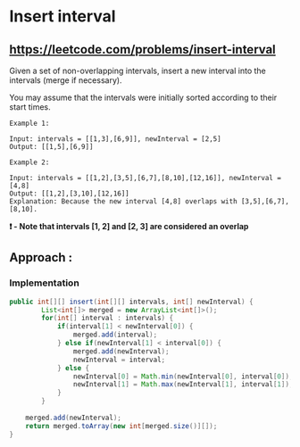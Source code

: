# Insert interval
## https://leetcode.com/problems/insert-interval

Given a set of non-overlapping intervals, insert a new interval into the intervals (merge if necessary).

You may assume that the intervals were initially sorted according to their start times.
```
Example 1:

Input: intervals = [[1,3],[6,9]], newInterval = [2,5]
Output: [[1,5],[6,9]]

Example 2:

Input: intervals = [[1,2],[3,5],[6,7],[8,10],[12,16]], newInterval = [4,8]
Output: [[1,2],[3,10],[12,16]]
Explanation: Because the new interval [4,8] overlaps with [3,5],[6,7],[8,10].
```
**:exclamation: - Note that intervals [1, 2] and [2, 3] are considered an overlap**

## Approach :

### Implementation

```java
public int[][] insert(int[][] intervals, int[] newInterval) {
        List<int[]> merged = new ArrayList<int[]>();
        for(int[] interval : intervals) {
        	if(interval[1] < newInterval[0]) {
        		merged.add(interval);
        	} else if(newInterval[1] < interval[0]) {
        		merged.add(newInterval);
        		newInterval = interval;
        	} else {
        		newInterval[0] = Math.min(newInterval[0], interval[0]);
        		newInterval[1] = Math.max(newInterval[1], interval[1]);
        	}
        }
        
    merged.add(newInterval);
    return merged.toArray(new int[merged.size()][]);
}
```
